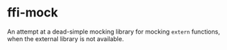 # ffi-mock

An attempt at a dead-simple mocking library for mocking `extern` functions, when the external library is not available.